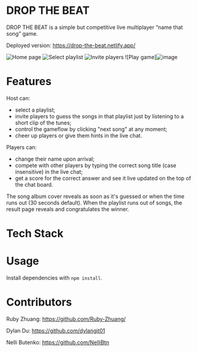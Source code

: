 # DROP THE BEAT

DROP THE BEAT is a simple but competitive live multiplayer “name that song” game.

Deployed version: https://drop-the-beat.netlify.app/

![Home page](https://github.com/dylangit01/DROP-THE-BEAT/blob/main/client/gifs/home-page.gif?raw=true "Optional title")
![Select playlist](https://github.com/dylangit01/DROP-THE-BEAT/blob/main/client/gifs/select-playlist.gif?raw=true "Optional title")
![Invite players](https://github.com/dylangit01/DROP-THE-BEAT/blob/main/client/gifs/invite-players.gif?raw=true "Optional title")
![Play game]![image](https://github.com/dylangit01/DROP-THE-BEAT/blob/main/client/gifs/play-game.gif?raw=true "Optional title")

# Features
Host can:
- select a playlist; 
- invite players to guess the songs in that playlist just by listening to a short clip of the tunes;
- control the gameflow by clicking "next song" at any moment;
- cheer up players or give them hints in the live chat.

Players can:
- change their name upon arrival;
- compete with other players by typing the correct song title (case  insensitive) in the live chat;
- get a score for the correct answer and see it live updated on the top of the chat board.

The song album cover reveals as soon as it's guessed or when the time runs out (30 seconds default). 
When the playlist runs out of songs, the result page reveals and congratulates the winner.

# Tech Stack


# Usage

Install dependencies with `npm install`.

# Contributors

Ruby Zhuang: https://github.com/Ruby-Zhuang/

Dylan Du: https://github.com/dylangit01

Nelli Butenko: https://github.com/NelliBtn
